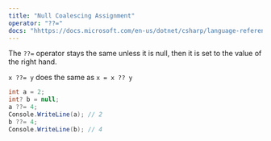 ```yaml
---
title: "Null Coalescing Assignment"
operator: "??="
docs: "hhttps://docs.microsoft.com/en-us/dotnet/csharp/language-reference/operators/null-coalescing-operator"
---
```


The `??=` operator stays the same unless it is null, then it is set to the value of the right hand.

`x ??= y` does the same as `x = x ?? y`

```cs
int a = 2;
int? b = null;
a ??= 4;
Console.WriteLine(a); // 2
b ??= 4;
Console.WriteLine(b); // 4
```
